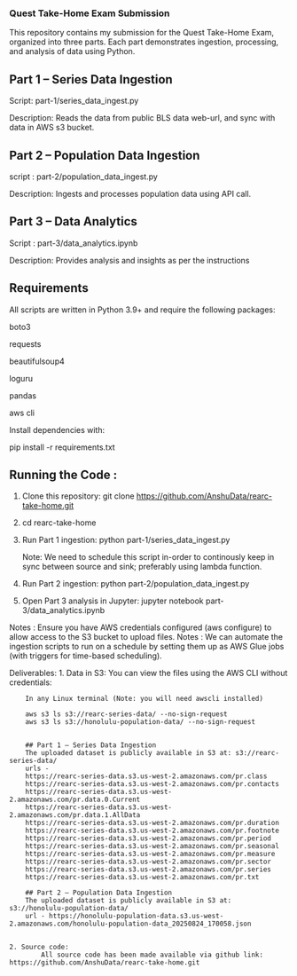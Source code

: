 ### Quest Take-Home Exam Submission

This repository contains my submission for the Quest Take-Home Exam, organized into three parts. 
Each part demonstrates ingestion, processing, and analysis of data using Python.

## Part 1 – Series Data Ingestion
Script: part-1/series_data_ingest.py

Description:
    Reads the data from public BLS data web-url, and sync with data in AWS s3 bucket.


## Part 2 – Population Data Ingestion
script : part-2/population_data_ingest.py

Description:
    Ingests and processes population data using API call.

## Part 3 – Data Analytics
Script : part-3/data_analytics.ipynb

Description:
    Provides analysis and insights as per the instructions

## Requirements
All scripts are written in Python 3.9+ and require the following packages:

boto3

requests

beautifulsoup4

loguru

pandas

aws cli

Install dependencies with:

pip install -r requirements.txt


## Running the Code :

1. Clone this repository: git clone https://github.com/AnshuData/rearc-take-home.git

2. cd rearc-take-home 

3. Run Part 1 ingestion: python part-1/series_data_ingest.py
   
    Note: We need to schedule this script in-order to continously keep in sync between source and sink; preferably using lambda function.

5. Run Part 2 ingestion: python part-2/population_data_ingest.py

6. Open Part 3 analysis in Jupyter: jupyter notebook part-3/data_analytics.ipynb

Notes : Ensure you have AWS credentials configured (aws configure) to allow access to the S3 bucket to upload files.
Notes : We can automate the ingestion scripts to run on a schedule by setting them up as AWS Glue jobs (with triggers for time-based scheduling).


Deliverables:
    1. Data in S3:
        You can view the files using the AWS CLI without credentials:

        In any Linux terminal (Note: you will need awscli installed)

        aws s3 ls s3://rearc-series-data/ --no-sign-request
        aws s3 ls s3://honolulu-population-data/ --no-sign-request


        ## Part 1 – Series Data Ingestion
        The uploaded dataset is publicly available in S3 at: s3://rearc-series-data/
        urls -
        https://rearc-series-data.s3.us-west-2.amazonaws.com/pr.class
        https://rearc-series-data.s3.us-west-2.amazonaws.com/pr.contacts
        https://rearc-series-data.s3.us-west-2.amazonaws.com/pr.data.0.Current
        https://rearc-series-data.s3.us-west-2.amazonaws.com/pr.data.1.AllData
        https://rearc-series-data.s3.us-west-2.amazonaws.com/pr.duration
        https://rearc-series-data.s3.us-west-2.amazonaws.com/pr.footnote
        https://rearc-series-data.s3.us-west-2.amazonaws.com/pr.period
        https://rearc-series-data.s3.us-west-2.amazonaws.com/pr.seasonal
        https://rearc-series-data.s3.us-west-2.amazonaws.com/pr.measure
        https://rearc-series-data.s3.us-west-2.amazonaws.com/pr.sector
        https://rearc-series-data.s3.us-west-2.amazonaws.com/pr.series
        https://rearc-series-data.s3.us-west-2.amazonaws.com/pr.txt

        ## Part 2 – Population Data Ingestion
        The uploaded dataset is publicly available in S3 at: s3://honolulu-population-data/
        url - https://honolulu-population-data.s3.us-west-2.amazonaws.com/honolulu-population-data_20250824_170058.json


    2. Source code: 
            All source code has been made available via github link: https://github.com/AnshuData/rearc-take-home.git
